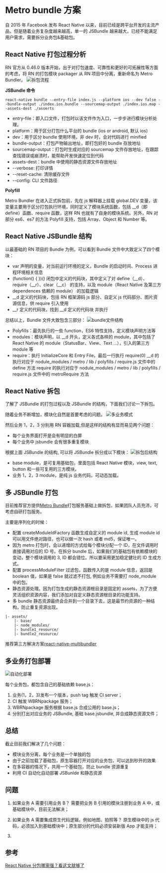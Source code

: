 # Metro bundle 方案

自 2015 年 Facebook 发布 React Native 以来，目前已经是跨平台开发的主流产品，但是随着业务复杂度越来越高，单一的 JSBundle 越来越大，已经不能满足用户需求，需要拆分业务包&基础包。

## React Native 打包过程分析

RN 官方从 0.46.0 版本开始，出于对打包速度、可靠性和更好的可拓展性等方面的考虑，将 RN 的打包模块 packager 从 RN 项目中分离，重新命名为 Metro Bundler。
![拆包流程](https://s3.ax1x.com/2020/12/30/rLRQL8.jpg)

**JSBundle 命令**

```shell
react-native bundle --entry-file index.js --platform ios --dev false --bundle-output ./index.ios.bundle --sourcemap-output ./index.ios.map --assets-dest ./asserts
```

- entry-file：即入口文件，打包时以该文件作为入口，一步步进行模块分析处理。
- platform：用于区分打包什么平台的 bundle (ios or android, 默认 ios)
- dev：用于区分 bundle 使用环境，非 dev 时，会对代码进行 minified
- bundle-output：打包产物输出地址，即打包好的 bundle 存放地址
- sourcemap-output：打包时生成对应的 sourcemap 文件存放地址，在跟踪查找错误或崩溃时，能帮助开发快速定位到代码
- assets-dest：bundle 中使用的静态资源文件存放地址
- --verbose: 打印详情
- --reset-cache: 清除缓存文件
- --config: CLI 文件路径

**Polyfill**

Metro Bundler 在进入正式拆包前，先在 js 解释器上挂载 global.DEV 变量，该变量主要用于区分打包执行环境，同时定义了模块系统函数，包括 \_\_d（即 define）函数、require 函数，这样 RN 也就有了自身的模块系统。另外，RN 对部分 es6、es7 的方法 Polyfill 支持，包括 Array、Object 和 Number 等。

## React Native JSBundle 结构

以最基础的 RN 项目的 Bundle 为例，可以看到 Bundle 文件中大致定义了四个模块：

- var 声明的变量，对当前运行环境的定义，Bundle 的启动时间、Process 进程环境相关信息
- (function() { })() 闭包中定义的代码块，其中定义了对 define（\_\_d）、 require（\_\_r）、clear（\_\_c） 的支持，以及 module（React Native 及第三方 dependences 依赖的 module） 的加载逻辑
- \_\_d 定义的代码块，包括 RN 框架源码 js 部分、自定义 js 代码部分、图片资源信息，供 require 引入使用
- \_\_r 定义的代码块，找到 \_\_d 定义的代码块 并执行

总结以上，Bundle 文件大致包含三部分：
![bundle文件结构](https://s3.ax1x.com/2020/12/30/rLRwLT.jpg)

- Polyfills：最先执行的一些 function，ES6 特性支持，定义模块声明方法等
- modules：模块声明，以 \_\_d 开头，定义各式各样的 module，其中包括了 React Native 的 module（StatusBar、View、Text ...），引入的第三方 module 等
- require：执行 InitializeCore 和 Entry File，最后一行执行 require(0)
  \_\_d 的执行对应于 nodule_modules / metro / lib / polyfills / require.js 文件中的 define 方法
  require 的执行对应于 nodule_modules / metro / lib / polyfills / require.js 文件中的 metroRequire 方法

## React Native 拆包

了解了 JSBundle 的打包过程以及 JSBundle 的结构，下面我们讨论一下拆包。

随着业务不断增加，模块化自然是首要考虑的问题。
![多业务模式](https://s3.ax1x.com/2020/12/30/rLR6Y9.jpg)

然后业务 1，2，3 分别用 RN 容器加载,但是这样的结构有显而易见两个问题：

- 每个业务界面打开是会有明显的白屏
- 每个业务中 jsbundle 会有很多重复模块

根据上面 JSBundle 的结构, 可以将 JSBundle 拆分成以下模块：
![拆包后结构](https://s3.ax1x.com/2020/12/30/rLRfOK.jpg)

- base module，是可复用基础包，里面包括 React Native 模块，view, text, button 和一些可复用的三方模块。
- 业务 1，2，3 module，是纯 js 业务代码，可动态加载。

## 多 JSBundle 打包

目前推荐官方提供[Metro Bundle](<(https://facebook.github.io/metro/docs/en/configuration)>)打包服务基础上做拆包，如果团队人员充沛，可考虑自研打包服务。

主要是序列化的时候：

- 配置 createModuleIdFactory 函数生成自定义的 module id, 生成 module id 可以用文件绝对路径，也可以做一次 hash 或者 md5，保证唯一。
- 因为 metro 打包时，会以递增的方式给每个模块分配一个 ID，在文件调用时直接调用对应的 ID 号。在拆分 bundle 后，如果我们的基础包有依赖模块的变动，整个模块调用的 3, ID 都会错位。所以要采用更加稳定健壮的 ID 生成方式。
- 配置 processModuleFilter 过滤包，函数传入的是 module 信息，返回是 boolean 值，如果是 false 就过滤不打包, 例如业务不需要打 node_module 中的包。
- 静态资源处理。因为打包生成的静态资源根目录是固定的 assets，为了方便灵活组织资源内容，我们添加对自定义静态资源根目录的功能支持。
- 多 bundle 静态资源最终会合并到一个目录下去，这是最节约资源的一种结构，防止重复资源出现。

```
|- assets/
    |- base/
    |- node_modules/
    |- bundle1_resource/
    |- bundle2_resource/
```

推荐第三方解决方案[react-native-multibundler](https://github.com/smallnew/react-native-multibundler)

## 多业务打包部署

![自动化部署](https://s3.ax1x.com/2020/12/30/rLRTFH.jpg)

每个业务包，都包含自己的基础依赖 base.js：

1. 业务(1，2，3)发布一个版本，push tag 触发 CI server；
2. CI 触发 WBRNpackage 服务；
3. WBRNpackage 服务根据 base.js 合成公用的 base.js；
4. 分别打出对应业务的 JSBundle, 基础 base.jsbundle, 并合成静态资源文件；

## 总结

截止目前我们解决了几个问题：

- 模块业务分离，每个业务是一个单独的包
- 由于之前加载了基础包，原生容器打开对应的业务包，可以达到秒开的效果
- 在多容器的情况下，共用一个基础包，防止 bundle 资源重复
- 利用 CI 自动化自动部署 JSBunlde 和静态资源

## 问题

1. 如果业务 A 需要引用业务 B？
   需要把业务 B 引用的模块注册到业务 A 中，或基础模块中，目前无法解决；

2. 如果业务 A 需要集成原生代码逻辑，例如地图、拍照等？
   原生模块中的 js 代码，必须加入到基础模块中；原生部分的代码必须安装新版 App 才能支持；

3. 

## 参考

[React Native 分包哪家强？看这文就够了](https://blog.csdn.net/csdnsevenn/article/details/86513931)
